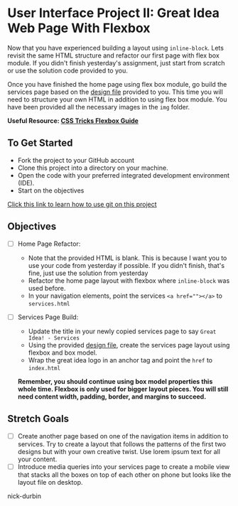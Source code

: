 # User Interface Project II: Great Idea Web Page With Flexbox

Now that you have experienced building a layout using `inline-block`.  Lets revisit the same HTML structure and refactor our first page with flex box module.  If you didn't finish yesterday's assignment, just start from scratch or use the solution code provided to you.

Once you have finished the home page using flex box module, go build the services page based on the [design file](design-files/services-desktop-design.png) provided to you.  This time you will need to structure your own HTML in addition to using flex box module.  You have been provided all the necessary images in the `img` folder.

**Useful Resource: [CSS Tricks Flexbox Guide](https://css-tricks.com/snippets/css/a-guide-to-flexbox/)**

## To Get Started

* Fork the project to your GitHub account
* Clone this project into a directory on your machine.
* Open the code with your preferred integrated development environment (IDE).
* Start on the objectives

[Click this link to learn how to use git on this project](https://youtu.be/8UQYTQzzNYM)  

## Objectives

* [ ] Home Page Refactor:
  * Note that the provided HTML is blank.  This is because I want you to use your code from yesterday if possible.  If you didn't finish, that's fine, just use the solution from yesterday
  * Refactor the home page layout with flexbox where `inline-block` was used before.
  * In your navigation elements, point the services `<a href=""></a>` to `services.html`

* [ ] Services Page Build:
  * Update the title in your newly copied services page to say `Great Idea! - Services`
  * Using the provided [design file](design-files/services-desktop-design.png), create the services page layout using flexbox and box model.
  * Wrap the great idea logo in an anchor tag and point the `href` to `index.html`
  
  **Remember, you should continue using box model properties this whole time.  Flexbox is only used for bigger layout pieces.  You will still need content width, padding, border, and margins to succeed.**

## Stretch Goals

* [ ] Create another page based on one of the navigation items in addition to services.  Try to create a layout that follows the patterns of the first two designs but with your own creative twist.  Use lorem ipsum text for all your content.
* [ ] Introduce media queries into your services page to create a mobile view that stacks all the boxes on top of each other on phone but looks like the layout file on desktop.

nick-durbin